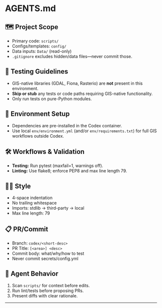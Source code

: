 # AGENTS.md

## 🗺️ Project Scope

* Primary code: `scripts/`
* Configs/templates: `config/`
* Data inputs: `Data/` (read-only)
* `.gitignore` excludes hidden/data files—never commit those.

## 🧪 Testing Guidelines

* GIS-native libraries (GDAL, Fiona, Rasterio) are **not** present in this environment.
* **Skip or stub** any tests or code paths requiring GIS-native functionality.
* Only run tests on pure-Python modules.

## 🚀 Environment Setup

* Dependencies are pre-installed in the Codex container.
* Use local `env/environment.yml` (and/or `env/requirements.txt`) for full GIS workflows outside Codex.

## 🛠️ Workflows & Validation

* **Testing:** Run pytest (maxfail=1, warnings off).
* **Linting:** Use flake8; enforce PEP8 and max line length 79.

## 🧑‍💻 Style

* 4-space indentation
* No trailing whitespace
* Imports: stdlib → third-party → local
* Max line length: 79

## 📋 PR/Commit

* Branch: `codex/<short-desc>`
* PR Title: `[<area>] <desc>`
* Commit body: what/why/how to test
* Never commit secrets/config.yml

## 🤖 Agent Behavior

1. Scan `scripts/` for context before edits.
2. Run lint/tests before proposing PRs.
3. Present diffs with clear rationale.

---

